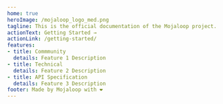 ```yaml
---
home: true
heroImage: /mojaloop_logo_med.png
tagline: This is the official documentation of the Mojaloop project.
actionText: Getting Started →
actionLink: /getting-started/
features:
- title: Commmunity
  details: Feature 1 Description
- title: Technical
  details: Feature 2 Description
- title: API Specification
  details: Feature 3 Description
footer: Made by Mojaloop with ❤️
---
```



